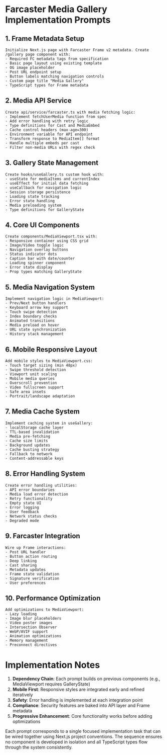 # Farcaster Media Gallery Implementation Prompts

## 1. Frame Metadata Setup
```text
Initialize Next.js page with Farcaster Frame v2 metadata. Create /gallery page component with:
- Required FC metadata tags from specification
- Basic page layout using existing template
- OG image placeholder
- Post URL endpoint setup
- Button labels matching navigation controls
- Custom page title "Media Gallery"
- TypeScript types for Frame metadata
```

## 2. Media API Service
```text
Create api/service/farcaster.ts with media fetching logic:
- Implement fetchUserMedia function from spec
- Add error handling with retry logic
- Type definitions for Cast and MediaEmbed
- Cache control headers (max-age=300)
- Environment variable for API endpoint
- Transform response to MediaItem[] format
- Handle multiple embeds per cast
- Filter non-media URLs with regex check
```

## 3. Gallery State Management
```text
Create hooks/useGallery.ts custom hook with:
- useState for mediaItems and currentIndex
- useEffect for initial data fetching
- useCallback for navigation logic
- Session storage persistence
- Loading state tracking
- Error state handling
- Media preloading system
- Type definitions for GalleryState
```

## 4. Core UI Components
```text
Create components/MediaViewport.tsx with:
- Responsive container using CSS grid
- Image/Video toggle logic
- Navigation overlay buttons
- Status indicator dots
- Caption bar with date/counter
- Loading spinner component
- Error state display
- Prop types matching GalleryState
```

## 5. Media Navigation System
```text
Implement navigation logic in MediaViewport:
- Prev/Next button handlers
- Keyboard arrow key support
- Touch swipe detection
- Index boundary checks
- Animated transitions
- Media preload on hover
- URL state synchronization
- History stack management
```

## 6. Mobile Responsive Layout
```text
Add mobile styles to MediaViewport.css:
- Touch target sizing (min 48px)
- Swipe threshold detection
- Viewport unit scaling
- Mobile media queries
- Overscroll prevention
- Video fullscreen support
- Safe area insets
- Portrait/landscape adaptation
```

## 7. Media Cache System
```text
Implement caching system in useGallery:
- localStorage cache layer
- TTL-based invalidation
- Media pre-fetching
- Cache size limits
- Background updates
- Cache busting strategy
- Fallback to network
- Content-addressable keys
```

## 8. Error Handling System
```text
Create error handling utilities:
- API error boundaries
- Media load error detection
- Retry functionality
- Empty state UI
- Error logging
- User feedback
- Network status checks
- Degraded mode
```

## 9. Farcaster Integration
```text
Wire up Frame interactions:
- Post URL handler
- Button action routing
- Deep linking
- Cast sharing
- Metadata updates
- Frame state validation
- Signature verification
- User preferences
```

## 10. Performance Optimization
```text
Add optimizations to MediaViewport:
- Lazy loading
- Image blur placeholders
- Video poster images
- Intersection Observer
- WebP/AVIF support
- Animation optimizations
- Memory management
- Preconnect directives
```

# Implementation Notes

1. **Dependency Chain**: Each prompt builds on previous components (e.g., MediaViewport requires GalleryState)
2. **Mobile First**: Responsive styles are integrated early and refined iteratively
3. **Safety**: Error handling is implemented at each integration point
4. **Compliance**: Security features are baked into API layer and Frame metadata
5. **Progressive Enhancement**: Core functionality works before adding optimizations

Each prompt corresponds to a single focused implementation task that can be wired together using Next.js project conventions. The sequence ensures no component is developed in isolation and all TypeScript types flow through the system consistently.